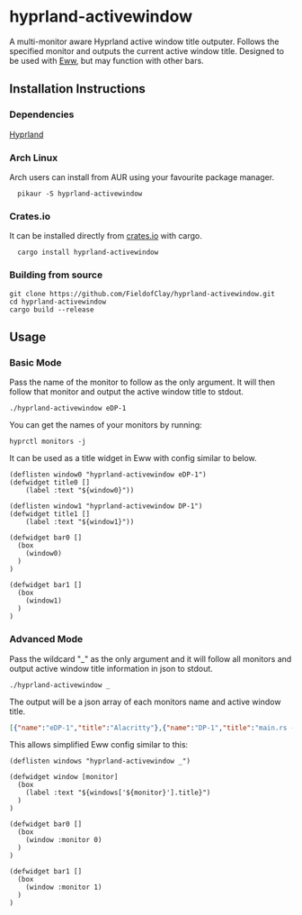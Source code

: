 # hyprland-activewindow
A multi-monitor aware Hyprland active window title outputer. Follows the specified monitor and outputs the current active window title. Designed to be used with [Eww](https://github.com/elkowar/eww), but may function with other bars.

## Installation Instructions
### Dependencies
[Hyprland](https://github.com/hyprwm/Hyprland)
### Arch Linux
Arch users can install from AUR using your favourite package manager.
```
  pikaur -S hyprland-activewindow
```
### Crates.io
It can be installed directly from [crates.io](https://crates.io) with cargo.
```
  cargo install hyprland-activewindow
```
### Building from source
```
git clone https://github.com/FieldofClay/hyprland-activewindow.git
cd hyprland-activewindow
cargo build --release
```

## Usage
### Basic Mode
Pass the name of the monitor to follow as the only argument. It will then follow that monitor and output the active window title to stdout.
```
./hyprland-activewindow eDP-1
```
You can get the names of your monitors by running:
```
hyprctl monitors -j
```

It can be used as a title widget in Eww with config similar to below.
```yuck
(deflisten window0 "hyprland-activewindow eDP-1")
(defwidget title0 []
    (label :text "${window0}"))

(deflisten window1 "hyprland-activewindow DP-1")
(defwidget title1 []
    (label :text "${window1}"))

(defwidget bar0 []
  (box
    (window0)
  )
)

(defwidget bar1 []
  (box
    (window1)
  )
)
```

### Advanced Mode
Pass the wildcard "_" as the only argument and it will follow all monitors and output active window title information in json to stdout.
```
./hyprland-activewindow _
```
The output will be a json array of each monitors name and active window title.
```json
[{"name":"eDP-1","title":"Alacritty"},{"name":"DP-1","title":"main.rs - hyprland-activewindow (Workspace) - VSCodium"}]
```
This allows simplified Eww config similar to this:
```yuck
(deflisten windows "hyprland-activewindow _")

(defwidget window [monitor]
  (box
    (label :text "${windows['${monitor}'].title}")
  )
)

(defwidget bar0 []
  (box
    (window :monitor 0)
  )
)

(defwidget bar1 []
  (box
    (window :monitor 1)
  )
)
```
